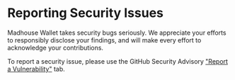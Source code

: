 # Reporting Security Issues

Madhouse Wallet takes security bugs seriously. We appreciate your efforts to responsibly disclose your findings, and will make every effort to acknowledge your contributions.

To report a security issue, please use the GitHub Security Advisory ["Report a Vulnerability"](https://github.com/Madhouse-Wallet/wallet-frontend/security/advisories/new) tab.
